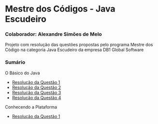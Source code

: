 <h1>Mestre dos Códigos - Java Escudeiro</h1>

<h3>Colaborador: Alexandre Simões de Melo</h3>

Projeto com resolução das questões propostas pelo programa Mestre dos Código na categoria Java Escudeiro da empresa DB1 Global Software  

<h3>Sumário</h3>

O Básico do Java
 - [Resolução da Questão 1](src/main/java/com/db1/basico/questao1/resposta-questao1.md)
 - [Resolução da Questão 2](src/main/java/com/db1/basico/questao2/resposta-questao2.md)
 - [Resolução da Questão 3](src/main/java/com/db1/basico/questao3/resposta-questao3.md)
 - [Resolução da Questão 4](src/main/java/com/db1/basico/questao4/resposta-questao4.md)
 
 Conhecendo a Plataforma
  - [Resolução da Questão 1](src/main/java/com/db1/plataforma/questao1/resposta-questao-1.md)
 